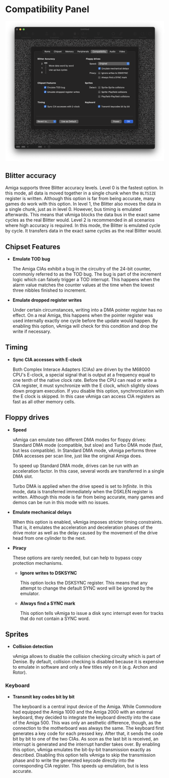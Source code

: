 # Compatibility Panel

![Compatibility Panel](images/compatibilityPanel.png "Compatibility Panel")

## Blitter accuracy

Amiga supports three Blitter accuracy levels. Level 0 is the fastest option. In this mode, all data is moved together in a single chunk when the `BLTSIZE` register is written. Although this option is far from being accurate, many games do work with this option. In level 1, the Blitter also moves the data in a single chunk, just as in level 0. However, bus timing is emulated afterwards. This means that vAmiga blocks the data bus in the exact same cycles as the real Blitter would. Level 2 is recommended in all scenarios where high accuracy is required. In this mode, the Blitter is emulated cycle by cycle. It transfers data in the exact same cycles as the real Blitter would.

## Chipset Features

- **Emulate TOD bug**

  The Amiga CIAs exhibit a bug in the circuitry of the 24-bit counter, commonly referred to as the TOD bug. The bug is part of the increment logic which can falsely trigger a TOD interrupt. This happens when the alarm value matches the counter values at the time when the lowest three nibbles finished to increment.

- **Emulate dropped register writes**

  Under certain circumstances, writing into a DMA pointer register has no effect. On a real Amiga, this happens when the pointer register was used internally exactly one cycle before the update would happen. By enabling this option, vAmiga will check for this condition and drop the write if necessary.

## Timing

- **Sync CIA accesses with E-clock**

  Both Complex Interace Adapters (CIAs) are driven by the M68000 CPU's E-clock, a special signal that is output at a frequency equal to one tenth of the native clock rate. Before the CPU can read or write a CIA register, it must synchronize with the E clock, which slightly slows down program execution. If you disable this option, synchronization with the E clock is skipped. In this case vAmiga can access CIA registers as fast as all other memory cells.

## Floppy drives

- **Speed** 

  vAmiga can emulate two different DMA modes for floppy drives: Standard DMA mode (compatible, but slow) and Turbo DMA mode (fast, but less compatible). In Standard DMA mode, vAmiga performs three DMA accesses per scan line, just like the original Amiga does.

  To speed up Standard DMA mode, drives can be run with an acceleration factor. In this case, several words are transferred in a single DMA slot.

  Turbo DMA is applied when the drive speed is set to *Infinite*. In this mode, data is transferred immediately when the DSKLEN register is written. Although this mode is far from being accurate, many games and demos can be run in this mode with no issues.

- **Emulate mechanical delays** 

  When this option is enabled, vAmiga imposes stricter timing constraints. That is, it emulates the acceleration and deceleration phases of the drive motor as well as the delay caused by the movement of the drive head from one cylinder to the next.

- **Piracy** 

  These options are rarely needed, but can help to bypass copy protection mechanisms. 

  - **Ignore writes to DSKSYNC**

    This option locks the DSKSYNC register. This means that any attempt to change the default SYNC word will be ignored by the emulator. 
    
  - **Always find a SYNC mark**

    This option tells vAmiga to issue a disk sync interrupt even for tracks that do not contain a SYNC word.

## Sprites

- **Collision detection** 

  vAmiga allows to disable the collision checking circuity which is part of Denise. By default, collision checking is disabled because it is expensive to emulate in software and only a few titles rely on it (e.g. Archon and Rotor).

### Keyboard 

- **Transmit key codes bit by bit**

  The keyboard is a central input device of the Amiga. While Commodore had equipped the Amiga 1000 and the Amiga 2000 with an external keyboard, they decided to integrate the keyboard directly into the case of the Amiga 500. This was only an aesthetic difference, though, as the connection to the motherboard was always the same. The keyboard first generates a key code for each pressed key. After that, it sends the code bit by bit to one of the two CIAs. As soon as the last bit is received, an interrupt is generated and the interrupt handler takes over. By enabling this option, vAmiga emulates the bit-by-bit transmission exactly as described. Disabling this option tells vAmiga to skip the transmission phase and to write the generated keycode directly into the corresponding CIA register. This speeds up emulation, but is less accurate.